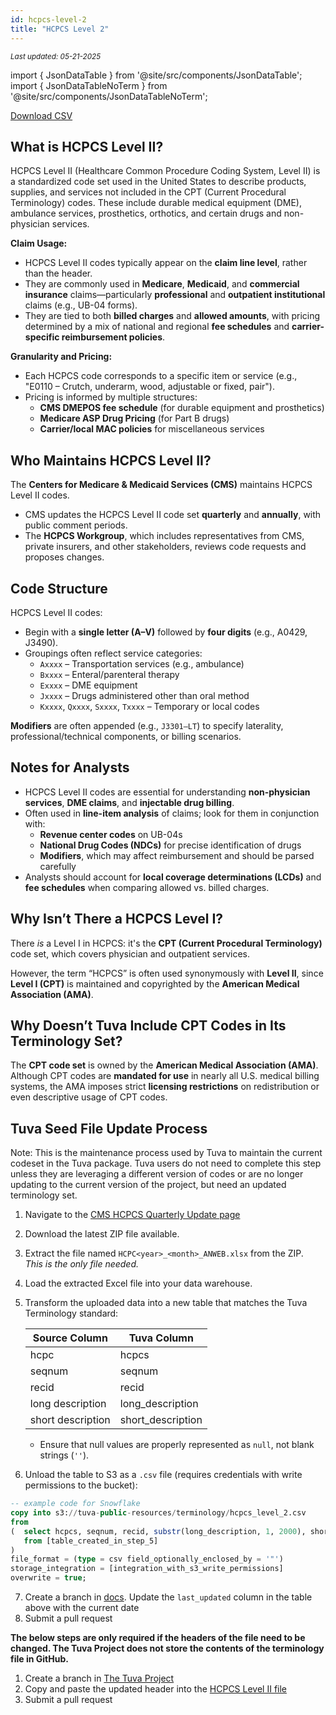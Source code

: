 ```yaml
---
id: hcpcs-level-2
title: "HCPCS Level 2"
---
```

<div style={{ marginTop: "-2rem", marginBottom: "1.5rem" }}>
  <small><em>Last updated: 05-21-2025</em></small>
</div>

import { JsonDataTable } from '@site/src/components/JsonDataTable';
import { JsonDataTableNoTerm } from '@site/src/components/JsonDataTableNoTerm';

<JsonDataTableNoTerm  jsonPath="nodes.seed\.the_tuva_project\.terminology__hcpcs_level_2.columns" />

<a href="https://tuva-public-resources.s3.amazonaws.com/versioned_terminology/latest/hcpcs_level_2.csv_0_0_0.csv.gz">Download CSV</a>


## What is HCPCS Level II?

HCPCS Level II (Healthcare Common Procedure Coding System, Level II) is a standardized code set used in the United States to describe products, supplies, and services not included in the CPT (Current Procedural Terminology) codes. These include durable medical equipment (DME), ambulance services, prosthetics, orthotics, and certain drugs and non-physician services.

**Claim Usage:**
- HCPCS Level II codes typically appear on the **claim line level**, rather than the header.
- They are commonly used in **Medicare**, **Medicaid**, and **commercial insurance** claims—particularly **professional** and **outpatient institutional** claims (e.g., UB-04 forms).
- They are tied to both **billed charges** and **allowed amounts**, with pricing determined by a mix of national and regional **fee schedules** and **carrier-specific reimbursement policies**.

**Granularity and Pricing:**
- Each HCPCS code corresponds to a specific item or service (e.g., "E0110 – Crutch, underarm, wood, adjustable or fixed, pair").
- Pricing is informed by multiple structures:
  - **CMS DMEPOS fee schedule** (for durable equipment and prosthetics)
  - **Medicare ASP Drug Pricing** (for Part B drugs)
  - **Carrier/local MAC policies** for miscellaneous services

## Who Maintains HCPCS Level II?

The **Centers for Medicare & Medicaid Services (CMS)** maintains HCPCS Level II codes.

- CMS updates the HCPCS Level II code set **quarterly** and **annually**, with public comment periods.
- The **HCPCS Workgroup**, which includes representatives from CMS, private insurers, and other stakeholders, reviews code requests and proposes changes.

## Code Structure

HCPCS Level II codes:
- Begin with a **single letter (A–V)** followed by **four digits** (e.g., A0429, J3490).
- Groupings often reflect service categories:
  - `Axxxx` – Transportation services (e.g., ambulance)
  - `Bxxxx` – Enteral/parenteral therapy
  - `Exxxx` – DME equipment
  - `Jxxxx` – Drugs administered other than oral method
  - `Kxxxx`, `Qxxxx`, `Sxxxx`, `Txxxx` – Temporary or local codes

**Modifiers** are often appended (e.g., `J3301–LT`) to specify laterality, professional/technical components, or billing scenarios.

## Notes for Analysts

- HCPCS Level II codes are essential for understanding **non-physician services**, **DME claims**, and **injectable drug billing**.
- Often used in **line-item analysis** of claims; look for them in conjunction with:
  - **Revenue center codes** on UB-04s
  - **National Drug Codes (NDCs)** for precise identification of drugs
  - **Modifiers**, which may affect reimbursement and should be parsed carefully
- Analysts should account for **local coverage determinations (LCDs)** and **fee schedules** when comparing allowed vs. billed charges.

## Why Isn’t There a HCPCS Level I?

There *is* a Level I in HCPCS: it's the **CPT (Current Procedural Terminology)** code set, which covers physician and outpatient services.

However, the term “HCPCS” is often used synonymously with **Level II**, since **Level I (CPT)** is maintained and copyrighted by the **American Medical Association (AMA)**.

## Why Doesn’t Tuva Include CPT Codes in Its Terminology Set?

The **CPT code set** is owned by the **American Medical Association (AMA)**. Although CPT codes are **mandated for use** in nearly all U.S. medical billing systems, the AMA imposes strict **licensing restrictions** on redistribution or even descriptive usage of CPT codes.

## Tuva Seed File Update Process

Note: This is the maintenance process used by Tuva to maintain the current codeset in the Tuva package. Tuva users do not need to complete this step unless they are leveraging a different version of codes or are no longer updating to the current version of the project, but need an updated terminology set. 

1. Navigate to the [CMS HCPCS Quarterly Update page](https://www.cms.gov/medicare/coding-billing/healthcare-common-procedure-system/quarterly-update)

2. Download the latest ZIP file available.

3. Extract the file named `HCPC<year>_<month>_ANWEB.xlsx` from the ZIP.  
   *This is the only file needed.*

4. Load the extracted Excel file into your data warehouse.

5. Transform the uploaded data into a new table that matches the Tuva Terminology standard:

   | Source Column        | Tuva Column            |
   |----------------------|------------------------|
   | hcpc                 | hcpcs                  |
   | seqnum               | seqnum                 |
   | recid                | recid                  |
   | long description     | long_description       |
   | short description    | short_description      |

   - Ensure that null values are properly represented as `null`, not blank strings (`''`).

6. Unload the table to S3 as a `.csv` file (requires credentials with write permissions to the bucket):
```sql
-- example code for Snowflake
copy into s3://tuva-public-resources/terminology/hcpcs_level_2.csv
from 
(  select hcpcs, seqnum, recid, substr(long_description, 1, 2000), short_description
   from [table_created_in_step_5]
)
file_format = (type = csv field_optionally_enclosed_by = '"')
storage_integration = [integration_with_s3_write_permissions]
overwrite = true;
```
7. Create a branch in [docs](https://github.com/tuva-health/docs). Update the `last_updated` column in the table above with the current date
8. Submit a pull request

**The below steps are only required if the headers of the file need to be changed. The Tuva Project does not store the contents of the terminology file in GitHub.**

1. Create a branch in [The Tuva Project](https://github.com/tuva-health/tuva)
2. Copy and paste the updated header into the [HCPCS Level II file](https://github.com/tuva-health/tuva/blob/main/seeds/terminology/terminology__hcpcs_level_2.csv)
3. Submit a pull request
